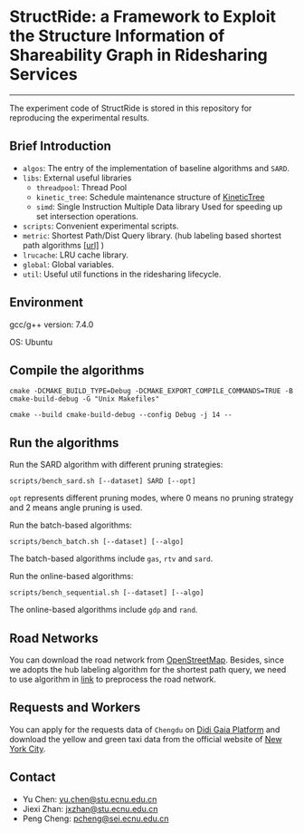 # StructRide: a Framework to Exploit the Structure Information of Shareability Graph in Ridesharing Services
***
The experiment code of StructRide is stored in this repository for reproducing the experimental results.

## Brief Introduction
* `algos`: The entry of the implementation of baseline algorithms and `SARD`.
* `libs`: External useful libraries
    * `threadpool`: Thread Pool
    * `kinetic_tree`: Schedule maintenance structure of [KineticTree](http://www.vldb.org/pvldb/vol7/p2017-huang.pdf)
    * `simd`: Single Instruction Multiple Data library Used for speeding up set intersection operations.
* `scripts`: Convenient experimental scripts.
* `metric`: Shortest Path/Dist Query library. (hub labeling based shortest path algorithms [\[url\]](http://www.vldb.org/pvldb/vol11/p445-li.pdf) ) 
* `lrucache`: LRU cache library.
* `global`: Global variables.
* `util`: Useful util functions in the ridesharing lifecycle.

## Environment

gcc/g++ version: 7.4.0 

OS: Ubuntu

## Compile the algorithms

`cmake -DCMAKE_BUILD_TYPE=Debug -DCMAKE_EXPORT_COMPILE_COMMANDS=TRUE -B cmake-build-debug -G "Unix Makefiles"`

`cmake --build cmake-build-debug --config Debug -j 14 --`

## Run the algorithms

Run the SARD algorithm with different pruning strategies:

`scripts/bench_sard.sh [--dataset] SARD [--opt]`

`opt` represents different pruning modes, where 0 means no pruning strategy and 2 means angle pruning is used.

Run the batch-based algorithms:

`scripts/bench_batch.sh [--dataset] [--algo]`

The batch-based algorithms include `gas`, `rtv` and `sard`.

Run the online-based algorithms:

`scripts/bench_sequential.sh [--dataset] [--algo]`

The online-based algorithms include `gdp` and `rand`.

## Road Networks
You can download the road network from [OpenStreetMap](https://www.openstreetmap.org/).
Besides, since we adopts the hub labeling algorithm for the shortest path query, we need to use algorithm in [link](https://github.com/BUAA-BDA/sspexp_clone) to preprocess the road network.

## Requests and Workers
You can apply for the requests data of `Chengdu` on [Didi Gaia Platform](https://outreach.didichuxing.com/research/opendata/) 
and download the yellow and green taxi data from the official website of [New York City](https://www1.nyc.gov/site/tlc/about/tlc-trip-record-data.page).


## Contact
- Yu Chen: yu.chen@stu.ecnu.edu.cn
- Jiexi Zhan: jxzhan@stu.ecnu.edu.cn
- Peng Cheng: pcheng@sei.ecnu.edu.cn
